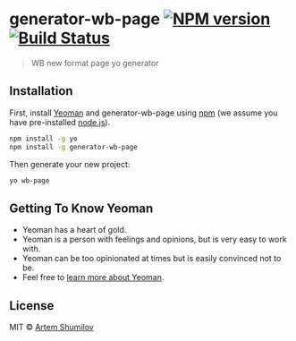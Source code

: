 # generator-wb-page [![NPM version][npm-image]][npm-url] [![Build Status][travis-image]][travis-url]
> WB new format page yo generator

## Installation

First, install [Yeoman](http://yeoman.io) and generator-wb-page using [npm](https://www.npmjs.com/) (we assume you have pre-installed [node.js](https://nodejs.org/)).

```bash
npm install -g yo
npm install -g generator-wb-page
```

Then generate your new project:

```bash
yo wb-page
```

## Getting To Know Yeoman

 * Yeoman has a heart of gold.
 * Yeoman is a person with feelings and opinions, but is very easy to work with.
 * Yeoman can be too opinionated at times but is easily convinced not to be.
 * Feel free to [learn more about Yeoman](http://yeoman.io/).

## License

MIT © [Artem Shumilov]()


[npm-image]: https://badge.fury.io/js/generator-wb-page.svg
[npm-url]: https://npmjs.org/package/generator-wb-page
[travis-image]: https://travis-ci.com/artemshumil/generator-wb-page.svg?branch=master
[travis-url]: https://travis-ci.com/artemshumil/generator-wb-page
[daviddm-image]: https://david-dm.org/artemshumil/generator-wb-page.svg?theme=shields.io
[daviddm-url]: https://david-dm.org/artemshumil/generator-wb-page
